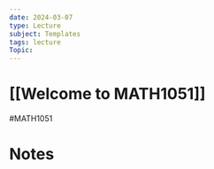 ```yaml
---
date: 2024-03-07
type: Lecture
subject: Templates
tags: lecture
Topic:
---
```

# [[Welcome to MATH1051]]
#MATH1051
# Notes


